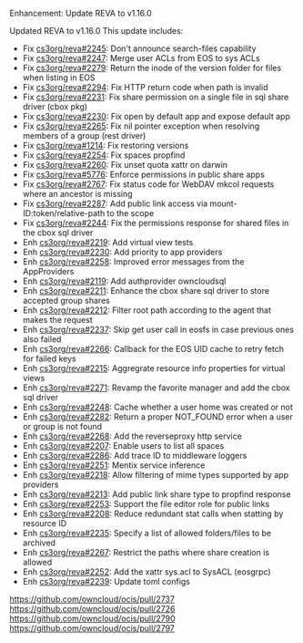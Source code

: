 Enhancement: Update REVA to v1.16.0

Updated REVA to v1.16.0
This update includes:
 * Fix [cs3org/reva#2245](https://github.com/cs3org/reva/pull/2245): Don't announce search-files capability
 * Fix [cs3org/reva#2247](https://github.com/cs3org/reva/pull/2247): Merge user ACLs from EOS to sys ACLs
 * Fix [cs3org/reva#2279](https://github.com/cs3org/reva/pull/2279): Return the inode of the version folder for files when listing in EOS
 * Fix [cs3org/reva#2294](https://github.com/cs3org/reva/pull/2294): Fix HTTP return code when path is invalid
 * Fix [cs3org/reva#2231](https://github.com/cs3org/reva/pull/2231): Fix share permission on a single file in sql share driver (cbox pkg)
 * Fix [cs3org/reva#2230](https://github.com/cs3org/reva/pull/2230): Fix open by default app and expose default app
 * Fix [cs3org/reva#2265](https://github.com/cs3org/reva/pull/2265): Fix nil pointer exception when resolving members of a group (rest driver)
 * Fix [cs3org/reva#1214](https://github.com/cs3org/reva/pull/1214): Fix restoring versions
 * Fix [cs3org/reva#2254](https://github.com/cs3org/reva/pull/2254): Fix spaces propfind
 * Fix [cs3org/reva#2260](https://github.com/cs3org/reva/pull/2260): Fix unset quota xattr on darwin
 * Fix [cs3org/reva#5776](https://github.com/cs3org/reva/pull/5776): Enforce permissions in public share apps
 * Fix [cs3org/reva#2767](https://github.com/cs3org/reva/pull/2767): Fix status code for WebDAV mkcol requests where an ancestor is missing
 * Fix [cs3org/reva#2287](https://github.com/cs3org/reva/pull/2287): Add public link access via mount-ID:token/relative-path to the scope
 * Fix [cs3org/reva#2244](https://github.com/cs3org/reva/pull/2244): Fix the permissions response for shared files in the cbox sql driver
 * Enh [cs3org/reva#2219](https://github.com/cs3org/reva/pull/2219): Add virtual view tests
 * Enh [cs3org/reva#2230](https://github.com/cs3org/reva/pull/2230): Add priority to app providers
 * Enh [cs3org/reva#2258](https://github.com/cs3org/reva/pull/2258): Improved error messages from the AppProviders
 * Enh [cs3org/reva#2119](https://github.com/cs3org/reva/pull/2119): Add authprovider owncloudsql
 * Enh [cs3org/reva#2211](https://github.com/cs3org/reva/pull/2211): Enhance the cbox share sql driver to store accepted group shares
 * Enh [cs3org/reva#2212](https://github.com/cs3org/reva/pull/2212): Filter root path according to the agent that makes the request
 * Enh [cs3org/reva#2237](https://github.com/cs3org/reva/pull/2237): Skip get user call in eosfs in case previous ones also failed
 * Enh [cs3org/reva#2266](https://github.com/cs3org/reva/pull/2266): Callback for the EOS UID cache to retry fetch for failed keys
 * Enh [cs3org/reva#2215](https://github.com/cs3org/reva/pull/2215): Aggregrate resource info properties for virtual views
 * Enh [cs3org/reva#2271](https://github.com/cs3org/reva/pull/2271): Revamp the favorite manager and add the cbox sql driver
 * Enh [cs3org/reva#2248](https://github.com/cs3org/reva/pull/2248): Cache whether a user home was created or not
 * Enh [cs3org/reva#2282](https://github.com/cs3org/reva/pull/2282): Return a proper NOT_FOUND error when a user or group is not found
 * Enh [cs3org/reva#2268](https://github.com/cs3org/reva/pull/2268): Add the reverseproxy http service
 * Enh [cs3org/reva#2207](https://github.com/cs3org/reva/pull/2207): Enable users to list all spaces
 * Enh [cs3org/reva#2286](https://github.com/cs3org/reva/pull/2286): Add trace ID to middleware loggers
 * Enh [cs3org/reva#2251](https://github.com/cs3org/reva/pull/2251): Mentix service inference
 * Enh [cs3org/reva#2218](https://github.com/cs3org/reva/pull/2218): Allow filtering of mime types supported by app providers
 * Enh [cs3org/reva#2213](https://github.com/cs3org/reva/pull/2213): Add public link share type to propfind response
 * Enh [cs3org/reva#2253](https://github.com/cs3org/reva/pull/2253): Support the file editor role for public links
 * Enh [cs3org/reva#2208](https://github.com/cs3org/reva/pull/2208): Reduce redundant stat calls when statting by resource ID
 * Enh [cs3org/reva#2235](https://github.com/cs3org/reva/pull/2235): Specify a list of allowed folders/files to be archived
 * Enh [cs3org/reva#2267](https://github.com/cs3org/reva/pull/2267): Restrict the paths where share creation is allowed
 * Enh [cs3org/reva#2252](https://github.com/cs3org/reva/pull/2252): Add the xattr sys.acl to SysACL (eosgrpc)
 * Enh [cs3org/reva#2239](https://github.com/cs3org/reva/pull/2239): Update toml configs


https://github.com/owncloud/ocis/pull/2737
https://github.com/owncloud/ocis/pull/2726
https://github.com/owncloud/ocis/pull/2790
https://github.com/owncloud/ocis/pull/2797
